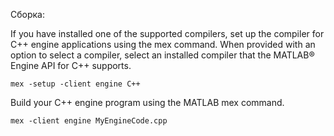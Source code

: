 Сборка:

If you have installed one of the supported compilers, set up the compiler for C++ engine applications using the mex command. When provided with an option to select a compiler, select an installed compiler that the MATLAB® Engine API for C++ supports.

	mex -setup -client engine C++

Build your C++ engine program using the MATLAB mex command.

	mex -client engine MyEngineCode.cpp 
	



